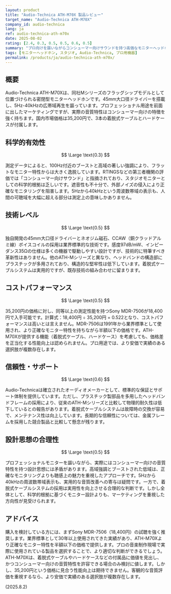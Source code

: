 ```yaml
---
layout: product
title: "Audio-Technica ATH-M70X 製品レビュー"
target_name: "Audio-Technica ATH-M70X"
company_id: audio-technica
lang: ja
ref: audio-technica-ath-m70x
date: 2025-08-02
rating: [2.4, 0.3, 0.5, 0.5, 0.6, 0.5]
summary: "プロ向けを謳いながらコンシューマー向けサウンドを持つ高価なモニターヘッドホン。同等性能の製品が半額程度の価格で入手可能。"
tags: [モニターヘッドホン, スタジオ, Audio-Technica, プロ用機器]
permalink: /products/ja/audio-technica-ath-m70x/
---
```


## 概要

Audio-Technica ATH-M70Xは、同社Mシリーズのフラッグシップモデルとして位置づけられる密閉型モニターヘッドホンです。45mm大口径ドライバーを搭載し、5Hz-40kHzの広帯域再生を謳っています。プロフェッショナル用途を前面に出したマーケティングですが、実際の音質特性はコンシューマー向けの特徴を強く持ちます。国内市場価格は35,200円で、3本の着脱式ケーブルとハードケースが付属します。

## 科学的有効性

$$ \Large \text{0.3} $$

測定データによると、100Hz付近のブーストと高域の著しい強調により、フラットなモニター特性からは大きく逸脱しています。RTINGSなどの第三者機関の評価では「コンシューマー向けサウンド」と指摘されており、スタジオモニターとしての科学的根拠は乏しいです。遮音性も不十分で、外部ノイズの侵入により正確なモニタリングを阻害します。5Hzから40kHzという周波数帯域の表示も、人間の可聴域を大幅に超える部分は測定上の意味しかありません。

## 技術レベル

$$ \Large \text{0.5} $$

独自開発の45mm大口径ドライバーとネオジム磁石、CCAW（銅クラッドアルミ線）ボイスコイルの採用は業界標準的な技術です。感度97dB/mW、インピーダンス35Ωの仕様は多くの機器で駆動しやすい設計ですが、技術的に特筆すべき革新性はありません。他のATH-Mシリーズと異なり、ヘッドバンドの構造部にプラスチックが多用されており、構造的な堅牢性は低下しています。着脱式ケーブルシステムは実用的ですが、既存技術の組み合わせに留まります。

## コストパフォーマンス

$$ \Large \text{0.5} $$

35,200円の価格に対し、同等以上の測定性能を持つSony MDR-7506が18,400円で入手可能です。計算式：18,400円 ÷ 35,200円 = 0.522となり、コストパフォーマンスは高いとは言えません。MDR-7506は1991年から業界標準として使用され、より正確なモニター特性を持ちながら半額以下の価格です。ATH-M70Xが提供する機能（着脱式ケーブル、ハードケース）を考慮しても、価格差を正当化する性能向上は認められません。プロ用途では、より安価で実績のある選択肢が複数存在します。

## 信頼性・サポート

$$ \Large \text{0.6} $$

Audio-Technicaは確立されたオーディオメーカーとして、標準的な保証とサポート体制を提供しています。ただし、プラスチック製部品を多用したヘッドバンドフレームの採用により、従来のATH-Mシリーズと比較して物理的耐久性は低下しているとの報告があります。着脱式ケーブルシステムは故障時の交換が容易で、メンテナンス性は向上しています。長期的な信頼性については、金属フレームを採用した競合製品と比較して懸念が残ります。

## 設計思想の合理性

$$ \Large \text{0.5} $$

プロフェッショナルモニターを謳いながら、実際にはコンシューマー向けの音質特性を持つ設計思想には矛盾があります。高域強調とブーストされた低域は、正確なモニタリングよりも聴感上の魅力を重視したアプローチです。5Hzから40kHzの周波数帯域表示も、実用的な音質改善への寄与は疑問です。一方で、着脱式ケーブルシステムの採用は実用性を向上させる合理的な判断です。しかし全体として、科学的根拠に基づくモニター設計よりも、マーケティングを重視した方向性が見受けられます。

## アドバイス

購入を検討している方には、まずSony MDR-7506（18,400円）の試聴を強く推奨します。業界標準として30年以上使用されてきた実績があり、ATH-M70Xより正確なモニター特性を半額以下の価格で提供します。プロの音楽制作現場で実際に使用されている製品を選択することで、より適切な判断ができるでしょう。ATH-M70Xは、着脱式ケーブルやハードケースなどの付属品に価値を見出し、かつコンシューマー向けの音質特性を許容できる場合のみ検討に値します。しかし、35,200円という価格に見合う性能向上は期待できません。客観的な音質評価を重視するなら、より安価で実績のある選択肢が複数存在します。

(2025.8.2)
